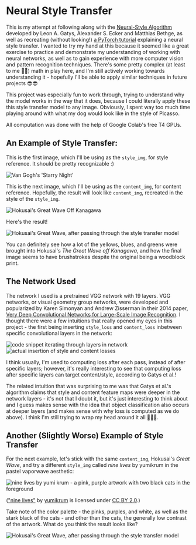 # Neural Style Transfer 

This is my attempt at following along with the [Neural-Style Algorithm](https://arxiv.org/abs/1508.06576) developed by Leon A. Gatys, Alexander S. Ecker and Matthias Bethge, as well as recreating (without looking!) [a PyTorch tutorial](https://pytorch.org/tutorials/advanced/neural_style_tutorial.html) explaining a neural style transfer. 
I wanted to try my hand at this because it seemed like a great exercise to practice and demonstrate my understanding of working with neural networks, as well as to gain experience
with more computer vision and pattern recognition techniques. There's some pretty complex (at least to me 😵‍💫) math in play here, and I'm still actively working towards understanding it - hopefully I'll be able to apply similar techniques in future projects 😎😎

This project was especially fun to work through, trying to understand why the model works in the way that it does, because I could literally apply these this style transfer model to any image. Obviously, I spent way too much time playing around with what my dog would look like in the style of Picasso. 

All computation was done with the help of Google Colab's free T4 GPUs.

## An Example of Style Transfer:

This is the first image, which I'll be using as the `style_img`, for style reference.
It should be pretty recognizable :)

![Van Gogh's 'Starry Night'](https://github.com/davidjyang/neural_style_transfer/assets/78115200/72a69713-9d11-45c8-8594-a80e3201cc01)

This is the next image, which I'll be using as the `content_img`, for content reference. Hopefully, the result will look like `content_img`, recreated in the style
of the `style_img`. 

![Hokusai's Great Wave Off Kanagawa](https://github.com/davidjyang/neural_style_transfer/assets/78115200/8873b878-4f6f-43dd-bf8b-ad0f13c605b4)

Here's the result!

![Hokusai's Great Wave, after passing through the style transfer model](https://github.com/davidjyang/neural_style_transfer/assets/78115200/dd460703-6cf3-42fb-b829-02ed1b62f706)

You can definitely see how a lot of the yellows, blues, and greens were brought into Hokusai's *The Great Wave off Kanagawa*, and how the final image seems to have brushstrokes despite the original being a woodblock print.

## The Network Used

The network I used is a pretrained VGG network with 19 layers. VGG networks, or visual geometry group networks, were developed and popularized by Karen Simonyan and Andrew Zisserman in their 2014 paper, [Very Deep Convolutional Networks for Large-Scale Image Recognition](https://arxiv.org/abs/1409.1556). I thought there were a few intuitions that really opened my eyes in this project - the first being inserting `style_loss` and `content_loss` inbetween specific convolutional layers in the network:

![code snippet iterating through layers in network](https://github.com/davidjyang/neural_style_transfer/assets/78115200/8144b36a-ab08-4123-a89f-5a4da516f46f)
![actual insertion of style and content losses](https://github.com/davidjyang/neural_style_transfer/assets/78115200/64fad322-47e7-452b-b4a1-4c99f1fb6605)

I think usually, I'm used to computing loss after each pass, instead of after specific layers; however, it's really interesting to see that computing loss after specific layers can target content/style, according to Gatys et al.!

The related intuition that was surprising to me was that Gatys et al.'s algorithm claims that style and content feature maps were deeper in the network layers - it's not that I doubt it, but it's just interesting to think about and I guess makes sense with the idea that object classification also occurs at deeper layers (and makes sense with why loss is computed as we do above). I think I'm still trying to wrap my head around it all 💫😵💫.

## Another (Slightly Worse) Example of Style Transfer

For the next example, let's stick with the same `content_img`, Hokusai's _Great Wave_, and try a different `style_img` called _nine lives_ by yumikrum in the pastel vaporwave aesthetic:

![nine lives by yumi krum - a pink, purple artwork with two black cats in the foreground](https://github.com/davidjyang/neural_style_transfer/assets/78115200/b2ab0810-f529-4c74-a9d3-8357f8b6e127)

(["nine lives"](https://www.flickr.com/photos/94725359@N06/32671299630) by [yumikrum](https://www.flickr.com/photos/94725359@N06) is licensed under [CC BY 2.0](https://creativecommons.org/licenses/by/2.0/?ref=openverse).)

Take note of the color palette - the pinks, purples, and white, as well as the stark black of the cats - and other than the cats, the generally low contrast of the artwork.
What do you think the result looks like?

![Hokusai's Great Wave, after passing through the style transfer model](https://github.com/davidjyang/neural_style_transfer/assets/78115200/ca1dc530-9514-452a-8a8d-0e399e3efab0)




